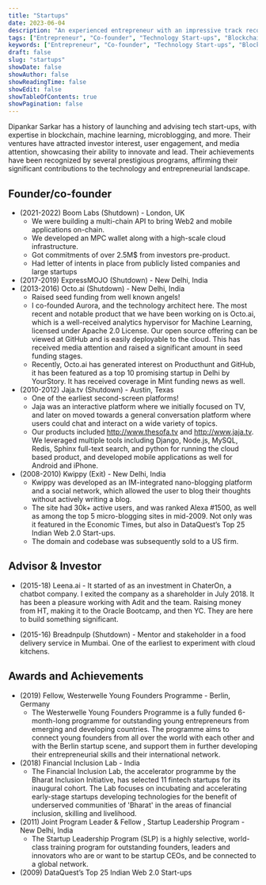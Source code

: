 ```yaml
---
title: "Startups"
date: 2023-06-04
description: "An experienced entrepreneur with an impressive track record in the technology sector, including the co-founding of five start-ups and serving as an advisor and investor to two companies. The entrepreneur has made significant contributions to various sectors including blockchain, machine learning, interactive platforms, microblogging, and food delivery. Their start-ups have gained substantial traction, from investor funding to media attention and user engagement. Their work has also been recognized by notable programs such as the Westerwelle Young Founders Programme and the Startup Leadership Program."
tags: ["Entrepreneur", "Co-founder", "Technology Start-ups", "Blockchain", "Machine Learning", "Microblogging", "Interactive Platforms", "Advisor", "Investor", "Awards", "Financial Inclusion", "Web2.0", "Mobile Applications", "Cloud Kitchens", "Start-up Ecosystem", "Business Strategy", "Funding", "Venture Capital", "Start-up Leadership", "Westerwelle Young Founders Programme", "Financial Inclusion Lab", "Startup Leadership Program", "Bharat Inclusion Initiative", "API Development", "Cloud Infrastructure"]
keywords: ["Entrepreneur", "Co-founder", "Technology Start-ups", "Blockchain", "Machine Learning", "Microblogging", "Interactive Platforms", "Advisor", "Investor", "Awards", "Financial Inclusion", "Web2.0", "Mobile Applications", "Cloud Kitchens", "Start-up Ecosystem", "Business Strategy", "Funding", "Venture Capital", "Start-up Leadership", "Westerwelle Young Founders Programme", "Financial Inclusion Lab", "Startup Leadership Program", "Bharat Inclusion Initiative", "API Development", "Cloud Infrastructure"]
draft: false
slug: "startups"
showDate: false
showAuthor: false
showReadingTime: false
showEdit: false
showTableOfContents: true
showPagination: false
---
```


Dipankar Sarkar has a history of launching and advising tech start-ups, with expertise in blockchain, machine learning, microblogging, and more. Their ventures have attracted investor interest, user engagement, and media attention, showcasing their ability to innovate and lead. Their achievements have been recognized by several prestigious programs, affirming their significant contributions to the technology and entrepreneurial landscape.

## Founder/co-founder  

* (2021-2022) Boom Labs (Shutdown) - London, UK
  * We were building a multi-chain API to bring Web2 and mobile applications on-chain.
  * We developed an MPC wallet along with a high-scale cloud infrastructure.
  * Got commitments of over 2.5M$ from investors pre-product.
  * Had letter of intents in place from publicly listed companies and large startups
* (2017-2019) ExpressMOJO (Shutdown) - New Delhi, India
* (2013-2016) Octo.ai (Shutdown) - New Delhi, India
   * Raised seed funding from well known angels!
   * I co-founded Aurora, and the technology architect here. The most recent and notable product that we have been working on is Octo.ai, which is a well-received analytics hypervisor for Machine Learning, licensed under Apache 2.0 License. Our open source offering can be viewed at GitHub and is easily deployable to the cloud. This has received media attention and raised a significant amount in seed funding stages.
   * Recently, Octo.ai has generated interest on Producthunt and GitHub, it has been featured as a top 10 promising startup in Delhi by YourStory. It has received coverage in Mint funding news as well.
* (2010-2012) Jaja.tv (Shutdown) - Austin, Texas
   * One of the earliest second-screen platforms!
   * Jaja was an interactive platform where we initially focused on TV, and later on moved towards a general conversation platform where users could chat and interact on a wide variety of topics. 
   * Our products included http://www.thesofa.tv and http://www.jaja.tv. We leveraged multiple tools including Django, Node.js, MySQL, Redis, Sphinx full-text search, and python for running the cloud based product, and developed mobile applications as well for Android and iPhone.
* (2008-2010) Kwippy (Exit) - New Delhi, India
   * Kwippy was developed as an IM-integrated nano-blogging platform and a social network, which allowed the user to blog their thoughts without actively writing a blog. 
   * The site had 30k+ active users, and was ranked Alexa #1500, as well as among the top 5 micro-blogging sites in mid-2009. Not only was it featured in the Economic Times, but also in DataQuest’s Top 25 Indian Web 2.0 Start-ups.
   * The domain and codebase was subsequently sold to a US firm.

## Advisor & Investor

* (2015-18) Leena.ai - It started of as an investment in ChaterOn, a chatbot company. I exited the company as a shareholder in July 2018. It has been a pleasure working with Adit and the team. Raising money from HT, making it to the Oracle Bootcamp, and then YC. They are here to build something significant.

* (2015-16) Breadnpulp  (Shutdown) - Mentor and stakeholder in a food delivery service in Mumbai. One of the earliest to experiment with cloud kitchens.

## Awards and Achievements
* (2019) Fellow, Westerwelle Young Founders Programme - Berlin, Germany
  * The Westerwelle Young Founders Programme is a fully funded 6-month-long programme for outstanding young entrepreneurs from emerging and developing countries. The programme aims to connect young founders from all over the world with each other and with the Berlin startup scene, and support them in further developing their entrepreneurial skills and their international network.
* (2018) Financial Inclusion Lab - India
  * The Financial Inclusion Lab, the accelerator programme by the Bharat Inclusion Initiative, has selected 11 fintech startups for its inaugural cohort. The Lab focuses on incubating and accelerating early-stage startups developing technologies for the benefit of underserved communities of 'Bharat' in the areas of financial inclusion, skilling and livelihood.
* (2011) Joint Program Leader & Fellow , Startup Leadership Program - New Delhi, India
  * The Startup Leadership Program (SLP) is a highly selective, world-class training program for outstanding founders, leaders and innovators who are or want to be startup CEOs, and be connected to a global network.
* (2009) DataQuest’s Top 25 Indian Web 2.0 Start-ups